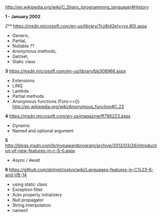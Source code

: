 
http://en.wikipedia.org/wiki/C_Sharp_(programming_language)#History

**1 - January 2002**

*2***
https://msdn.microsoft.com/en-us/library/7cz8t42e(v=vs.80).aspx

- Generic,
- Partial,
- Nullable ??
- Anonymous methods,
- Get/set,
- Static class

**3**
https://msdn.microsoft.com/en-us/library/bb308966.aspx

- Extensions
- LINQ
- Lambda
- Partial methods
- Anonymous functions (Func<>()) http://en.wikipedia.org/wiki/Anonymous_function#C.23

**4**
https://msdn.microsoft.com/en-us/magazine/ff796223.aspx

- Dynamic
- Named and optional argument

**5**
http://blogs.msdn.com/b/mvpawardprogram/archive/2012/03/26/introduction-of-new-features-in-c-5-0.aspx

- Async / Await

**6**
https://github.com/dotnet/roslyn/wiki/Languages-features-in-C%23-6-and-VB-14

- using static class
- Exception filter
- Auto property initializers
- Null propagator
- String interpolation
- nameof

